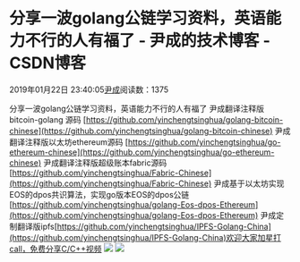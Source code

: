 
# 分享一波golang公链学习资料，英语能力不行的人有福了 - 尹成的技术博客 - CSDN博客

2019年01月22日 23:40:05[尹成](https://me.csdn.net/yincheng01)阅读数：1375



分享一波golang公链学习资料，英语能力不行的人有福了
尹成翻译注释版bitcoin-golang 源码
[https://github.com/yinchengtsinghua/golang-bitcoin-chinese](https://github.com/yinchengtsinghua/golang-bitcoin-chinese)
尹成翻译注释版以太坊ethereum源码
[https://github.com/yinchengtsinghua/go-ethereum-chinese](https://github.com/yinchengtsinghua/go-ethereum-chinese)
尹成翻译注释版超级账本fabric源码
[https://github.com/yinchengtsinghua/Fabric-Chinese](https://github.com/yinchengtsinghua/Fabric-Chinese)
尹成基于以太坊实现EOS的dpos共识算法，实现go版本EOS的dpos公链
[https://github.com/yinchengtsinghua/golang-Eos-dpos-Ethereum](https://github.com/yinchengtsinghua/golang-Eos-dpos-Ethereum)
尹成定制翻译版ipfs[https://github.com/yinchengtsinghua/IPFS-Golang-China](https://github.com/yinchengtsinghua/IPFS-Golang-China)欢迎大家加星打call，免费分享C/C++视频
![](https://img-blog.csdnimg.cn/2019012223394777.jpg?x-oss-process=image/watermark,type_ZmFuZ3poZW5naGVpdGk,shadow_10,text_aHR0cHM6Ly9ibG9nLmNzZG4ubmV0L3lpbmNoZW5nMDE=,size_16,color_FFFFFF,t_70)
![](https://img-blog.csdnimg.cn/20190122233933241.jpg?x-oss-process=image/watermark,type_ZmFuZ3poZW5naGVpdGk,shadow_10,text_aHR0cHM6Ly9ibG9nLmNzZG4ubmV0L3lpbmNoZW5nMDE=,size_16,color_FFFFFF,t_70)

